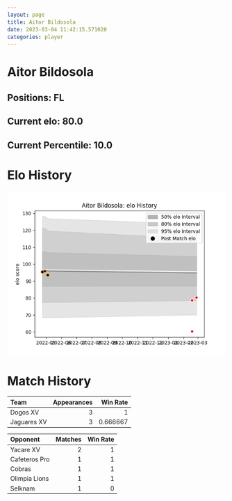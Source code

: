 ```yaml
---  
layout: page  
title: Aitor Bildosola  
date: 2023-03-04 11:42:15.571020  
categories: player  
---
```

# Aitor Bildosola

## Positions: FL

## Current elo: 80.0

## Current Percentile: 10.0

# Elo History


![elo history](history_AitorBildosola.png)
# Match History


| Team        |   Appearances |   Win Rate |
|:------------|--------------:|-----------:|
| Dogos XV    |             3 |   1        |
| Jaguares XV |             3 |   0.666667 |

| Opponent      |   Matches |   Win Rate |
|:--------------|----------:|-----------:|
| Yacare XV     |         2 |          1 |
| Cafeteros Pro |         1 |          1 |
| Cobras        |         1 |          1 |
| Olimpia Lions |         1 |          1 |
| Selknam       |         1 |          0 |